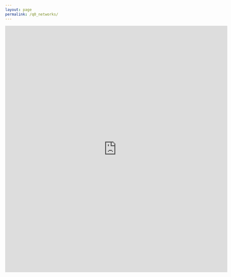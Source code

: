```yaml
---
layout: page
permalink: /q0_networks/
---
```

<iframe src="https://docs.google.com/forms/d/e/1FAIpQLSeM2NKWzBgSz6le6wZAWwz9iy6IZyZEGPeQfbfHhwYjkEKxlQ/viewform?embedded=true" width="720" height="800" frameborder="0" marginheight="0" marginwidth="0">Wird geladen...</iframe>
